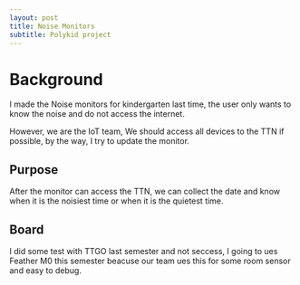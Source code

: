 ```yaml
---
layout: post
title: Noise Monitors 
subtitle: Polykid project
---
```


# Background

I made the Noise monitors for kindergarten last time, the user only wants to know the noise and do not access the internet.

However, we are the IoT team, We should access all devices to the TTN if possible, by the way, I try to update the monitor.

## Purpose

After the monitor can access the TTN, we can collect the date and know when it is the noisiest time or when it is the quietest time.

## Board

I did some test with TTGO last semester and not seccess, I going to ues Feather M0 this semester beacuse our team ues this for some room sensor and easy to debug.
